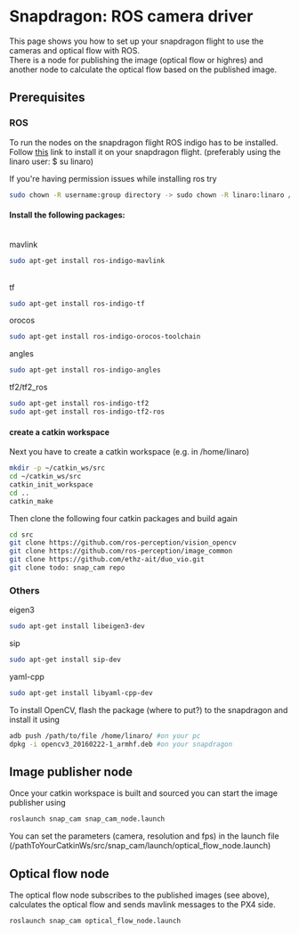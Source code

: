 # Snapdragon: ROS camera driver

This page shows you how to set up your snapdragon flight to use the cameras and optical flow with ROS.
<br />  There is a node for publishing the image (optical flow or highres) and another node to calculate the optical flow based on the published image.

## Prerequisites
### ROS
To run the nodes on the snapdragon flight ROS indigo has to be installed. Follow [this](http://wiki.ros.org/indigo/Installation/UbuntuARM) link to install it on your snapdragon flight. (preferably using the linaro user: $ su linaro)

If you're having permission issues while installing ros try
```sh
sudo chown -R username:group directory -> sudo chown -R linaro:linaro /home/linaro
```

#### Install the following packages:
<br />  mavlink
```sh
sudo apt-get install ros-indigo-mavlink
```
<br />  tf
```sh
sudo apt-get install ros-indigo-tf
```
orocos
```sh
sudo apt-get install ros-indigo-orocos-toolchain
```
angles
```sh
sudo apt-get install ros-indigo-angles
```
tf2/tf2_ros
```sh
sudo apt-get install ros-indigo-tf2
sudo apt-get install ros-indigo-tf2-ros
```

#### create a catkin workspace
Next you have to create a catkin workspace (e.g. in /home/linaro)
```sh
mkdir -p ~/catkin_ws/src
cd ~/catkin_ws/src
catkin_init_workspace
cd ..
catkin_make
```

Then clone the following four catkin packages and build again
```sh
cd src
git clone https://github.com/ros-perception/vision_opencv
git clone https://github.com/ros-perception/image_common
git clone https://github.com/ethz-ait/duo_vio.git
git clone todo: snap_cam repo
```


### Others
eigen3
```sh
sudo apt-get install libeigen3-dev
```
sip
```sh
sudo apt-get install sip-dev
```
yaml-cpp
```sh
sudo apt-get install libyaml-cpp-dev
```

To install OpenCV, flash the package (where to put?) to the snapdragon and install it using
```sh
adb push /path/to/file /home/linaro/ #on your pc
dpkg -i opencv3_20160222-1_armhf.deb #on your snapdragon
```

## Image publisher node
Once your catkin workspace is built and sourced you can start the image publisher using
```sh
roslaunch snap_cam snap_cam_node.launch
```
You can set the parameters (camera, resolution and fps) in the launch file (/pathToYourCatkinWs/src/snap_cam/launch/optical_flow_node.launch)

## Optical flow node
The optical flow node subscribes to the published images (see above), calculates the optical flow and sends mavlink messages to the PX4 side.
```sh
roslaunch snap_cam optical_flow_node.launch
```
